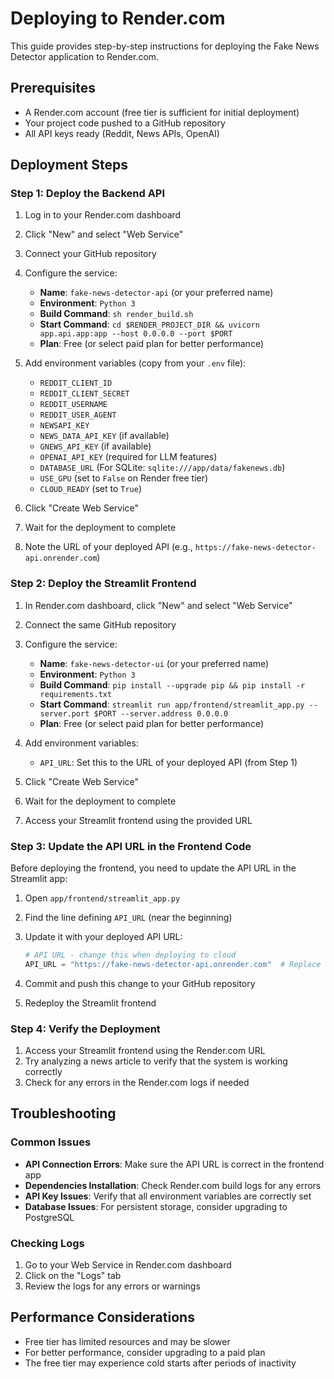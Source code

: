 # Deploying to Render.com

This guide provides step-by-step instructions for deploying the Fake News Detector application to Render.com.

## Prerequisites

- A Render.com account (free tier is sufficient for initial deployment)
- Your project code pushed to a GitHub repository
- All API keys ready (Reddit, News APIs, OpenAI)

## Deployment Steps

### Step 1: Deploy the Backend API

1. Log in to your Render.com dashboard
2. Click "New" and select "Web Service"
3. Connect your GitHub repository
4. Configure the service:
   - **Name**: `fake-news-detector-api` (or your preferred name)
   - **Environment**: `Python 3`
   - **Build Command**: `sh render_build.sh`
   - **Start Command**: `cd $RENDER_PROJECT_DIR && uvicorn app.api.app:app --host 0.0.0.0 --port $PORT`
   - **Plan**: Free (or select paid plan for better performance)

5. Add environment variables (copy from your `.env` file):
   - `REDDIT_CLIENT_ID`
   - `REDDIT_CLIENT_SECRET`
   - `REDDIT_USERNAME`
   - `REDDIT_USER_AGENT`
   - `NEWSAPI_KEY`
   - `NEWS_DATA_API_KEY` (if available)
   - `GNEWS_API_KEY` (if available)
   - `OPENAI_API_KEY` (required for LLM features)
   - `DATABASE_URL` (For SQLite: `sqlite:///app/data/fakenews.db`)
   - `USE_GPU` (set to `False` on Render free tier)
   - `CLOUD_READY` (set to `True`)

6. Click "Create Web Service"
7. Wait for the deployment to complete
8. Note the URL of your deployed API (e.g., `https://fake-news-detector-api.onrender.com`)

### Step 2: Deploy the Streamlit Frontend

1. In Render.com dashboard, click "New" and select "Web Service"
2. Connect the same GitHub repository
3. Configure the service:
   - **Name**: `fake-news-detector-ui` (or your preferred name)
   - **Environment**: `Python 3`
   - **Build Command**: `pip install --upgrade pip && pip install -r requirements.txt`
   - **Start Command**: `streamlit run app/frontend/streamlit_app.py --server.port $PORT --server.address 0.0.0.0`
   - **Plan**: Free (or select paid plan for better performance)

4. Add environment variables:
   - `API_URL`: Set this to the URL of your deployed API (from Step 1)

5. Click "Create Web Service"
6. Wait for the deployment to complete
7. Access your Streamlit frontend using the provided URL

### Step 3: Update the API URL in the Frontend Code

Before deploying the frontend, you need to update the API URL in the Streamlit app:

1. Open `app/frontend/streamlit_app.py`
2. Find the line defining `API_URL` (near the beginning)
3. Update it with your deployed API URL:
   ```python
   # API URL - change this when deploying to cloud
   API_URL = "https://fake-news-detector-api.onrender.com"  # Replace with your actual API URL
   ```

4. Commit and push this change to your GitHub repository
5. Redeploy the Streamlit frontend

### Step 4: Verify the Deployment

1. Access your Streamlit frontend using the Render.com URL
2. Try analyzing a news article to verify that the system is working correctly
3. Check for any errors in the Render.com logs if needed

## Troubleshooting

### Common Issues

- **API Connection Errors**: Make sure the API URL is correct in the frontend app
- **Dependencies Installation**: Check Render.com build logs for any errors
- **API Key Issues**: Verify that all environment variables are correctly set
- **Database Issues**: For persistent storage, consider upgrading to PostgreSQL

### Checking Logs

1. Go to your Web Service in Render.com dashboard
2. Click on the "Logs" tab
3. Review the logs for any errors or warnings

## Performance Considerations

- Free tier has limited resources and may be slower
- For better performance, consider upgrading to a paid plan
- The free tier may experience cold starts after periods of inactivity
